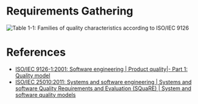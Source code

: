 # Requirements Gathering

![Table 1-1: Families of quality characteristics according to ISO/IEC 9126](https://raw.githubusercontent.com/fmoliveira/dotnet-architecting-apps/master/LessonsLearned/img/table_1-1.png)

# References
* [ISO/IEC 9126-1:2001: Software engineering | Product quality|- Part 1: Quality model](http://www.iso.org/iso/catalogue_detail.htm?csnumber=22749)
* [ISO/IEC 25010:2011: Systems and software engineering | Systems and software Quality Requirements and Evaluation (SQuaRE) | System and software quality models](http://www.iso.org/iso/catalogue_detail.htm?csnumber=35733)
